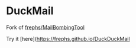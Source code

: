 # DuckMail
Fork of [frephs/MailBombingTool](https://github.com/frephs/MailBombingTool)

Try it [here](https://frephs.github.io/DuckDuckMail
